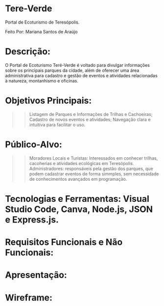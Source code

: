 # Tere-Verde
Portal de Ecoturismo de Teresópolis.

Feito Por: Mariana Santos de Araújo

# Descrição:

O Portal de Ecoturismo Teré-Verde é voltado para divulgar informações sobre os principais parques da cidade, além de oferecer uma área administrativa para cadastro e gestão de eventos e atividades relacionadas à natureza, montanhismo e oficinas.

# Objetivos Principais:
>> Listagem de Parques e Informações de Trilhas e Cachoeiras;
>> Cadastro de novos eventos e atividades;
>> Navegação clara e intuitiva para facilitar o uso.

# Público-Alvo:
>> Moradores Locais e Turistas: Interessados em conhecer trilhas, cacoherias e atividades ecológicas em Teresópolis.
>> Administradores: responsáveis pela gestão dos parques, que podem cadastrar eventos de forma simmples, sem necessidade de conhecimentos avançados em programação.

# Tecnologias e Ferramentas: Visual Studio Code, Canva, Node.js, JSON e Express.js.

# Requisitos Funcionais e Não Funcionais:

# Apresentação:

# Wireframe:






